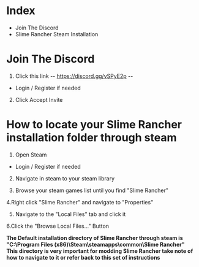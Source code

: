 # Index
- Join The Discord
- Slime Rancher Steam Installation
# Join The Discord
1. Click this link -- https://discord.gg/vSPyE2p --
  - Login / Register if needed
  
2. Click Accept Invite

# How to locate your Slime Rancher installation folder through steam
1. Open Steam 
  - Login / Register if needed
  
2. Navigate in steam to your steam library

3. Browse your steam games list until you find "Slime Rancher"

4.Right click "Slime Rancher" and navigate to "Properties"

5. Navigate to the "Local Files" tab and click it

6.Click the "Browse Local Files..." Button

**The Default installation directory of Slime Rancher through steam is "C:\Program Files (x86)\Steam\steamapps\common\Slime Rancher"  
This directory is very important for modding Slime Rancher take note of how to navigate to it or refer back to this set of instructions**
